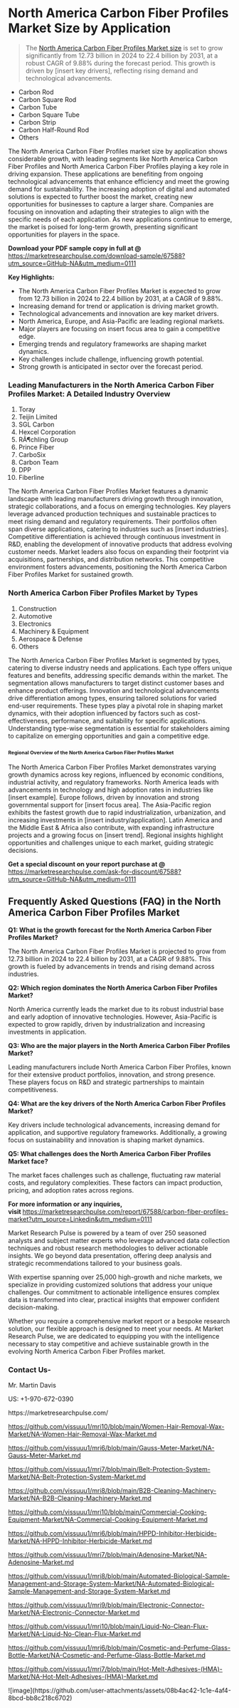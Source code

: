 <h1>North America Carbon Fiber Profiles Market&nbsp;Size by Application</h1><blockquote><p>The <a href="https://marketresearchpulse.com/download-sample/67588?utm_source=GitHub-NA&amp;utm_medium=0111">North America Carbon Fiber Profiles Market size</a> is set to grow significantly from 12.73 billion in 2024 to 22.4 billion by 2031, at a robust CAGR of 9.88% during the forecast period. This growth is driven by [insert key drivers], reflecting rising demand and technological advancements.</p></blockquote><ul><li>Carbon Rod<li> Carbon Square Rod<li> Carbon Tube<li> Carbon Square Tube<li> Carbon Strip<li> Carbon Half-Round Rod<li> Others</li></ul><p>The North America Carbon Fiber Profiles market size by application shows considerable growth, with leading segments like North America Carbon Fiber Profiles and North America Carbon Fiber Profiles playing a key role in driving expansion. These applications are benefiting from ongoing technological advancements that enhance efficiency and meet the growing demand for sustainability. The increasing adoption of digital and automated solutions is expected to further boost the market, creating new opportunities for businesses to capture a larger share. Companies are focusing on innovation and adapting their strategies to align with the specific needs of each application. As new applications continue to emerge, the market is poised for long-term growth, presenting significant opportunities for players in the space.</p><p><strong>Download your PDF sample copy in full at @ </strong><a href="https://marketresearchpulse.com/download-sample/67588?utm_source=GitHub-NA&amp;utm_medium=0111">https://marketresearchpulse.com/download-sample/67588?utm_source=GitHub-NA&amp;utm_medium=0111</a></p><p><strong>Key Highlights: </strong></p><ul><li>The North America Carbon Fiber Profiles Market is expected to grow from 12.73 billion in 2024 to 22.4 billion by 2031, at a CAGR of 9.88%.</li><li>Increasing demand for trend or application is driving market growth.</li><li>Technological advancements and innovation are key market drivers.</li><li>North America, Europe, and Asia-Pacific are leading regional markets.</li><li>Major players are focusing on insert focus area to gain a competitive edge.</li><li>Emerging trends and regulatory frameworks are shaping market dynamics.</li><li>Key challenges include challenge, influencing growth potential.</li><li>Strong growth is anticipated in sector over the forecast period.</li></ul><h3>Leading Manufacturers in the North America Carbon Fiber Profiles Market: A Detailed Industry Overview</h3><ol><li>Toray</li><li>Teijin Limited</li><li>SGL Carbon</li><li>Hexcel Corporation</li><li>RÃ¶chling Group</li><li>Prince Fiber</li><li>CarboSix</li><li>Carbon Team</li><li>DPP</li><li>Fiberline</li></ol><div class="flex max-w-full flex-col flex-grow"><div class="min-h-8 text-message flex w-full flex-col items-end gap-2 whitespace-normal break-words [.text-message+&amp;]:mt-5" dir="auto" data-message-author-role="assistant" data-message-id="fd8432e4-4910-450d-b182-61b7bfb0a01f" data-message-model-slug="gpt-4o"><div class="flex w-full flex-col gap-1 empty:hidden first:pt-[3px]"><div class="markdown prose w-full break-words dark:prose-invert light"><p>The North America Carbon Fiber Profiles Market features a dynamic landscape with leading manufacturers driving growth through innovation, strategic collaborations, and a focus on emerging technologies. Key players leverage advanced production techniques and sustainable practices to meet rising demand and regulatory requirements. Their portfolios often span diverse applications, catering to industries such as [insert industries]. Competitive differentiation is achieved through continuous investment in R&amp;D, enabling the development of innovative products that address evolving customer needs. Market leaders also focus on expanding their footprint via acquisitions, partnerships, and distribution networks. This competitive environment fosters advancements, positioning the North America Carbon Fiber Profiles Market for sustained growth.</p></div></div></div></div><h3>North America Carbon Fiber Profiles Market by Types</h3><ol><li>Construction<li> Automotive<li> Electronics<li> Machinery & Equipment<li> Aerospace & Defense<li> Others</li></ol><div class="flex max-w-full flex-col flex-grow"><div class="min-h-8 text-message flex w-full flex-col items-end gap-2 whitespace-normal break-words [.text-message+&amp;]:mt-5" dir="auto" data-message-author-role="assistant" data-message-id="084470be-0bb7-4664-bddf-5156b4f41249" data-message-model-slug="gpt-4o-mini"><div class="flex w-full flex-col gap-1 empty:hidden first:pt-[3px]"><div class="markdown prose w-full break-words dark:prose-invert light"><p>The North America Carbon Fiber Profiles Market is segmented by types, catering to diverse industry needs and applications. Each type offers unique features and benefits, addressing specific demands within the market. The segmentation allows manufacturers to target distinct customer bases and enhance product offerings. Innovation and technological advancements drive differentiation among types, ensuring tailored solutions for varied end-user requirements. These types play a pivotal role in shaping market dynamics, with their adoption influenced by factors such as cost-effectiveness, performance, and suitability for specific applications. Understanding type-wise segmentation is essential for stakeholders aiming to capitalize on emerging opportunities and gain a competitive edge.</p></div></div></div></div><h3><span style="font-size: 11px;">Regional Overview of the North America Carbon Fiber Profiles Market</span></h3><div class="flex max-w-full flex-col flex-grow"><div class="min-h-8 text-message flex w-full flex-col items-end gap-2 whitespace-normal break-words [.text-message+&amp;]:mt-5" dir="auto" data-message-author-role="assistant" data-message-id="e9038762-ce64-4e30-91c9-9bd413514231" data-message-model-slug="gpt-4o-mini"><div class="flex w-full flex-col gap-1 empty:hidden first:pt-[3px]"><div class="markdown prose w-full break-words dark:prose-invert light"><p>The North America Carbon Fiber Profiles Market demonstrates varying growth dynamics across key regions, influenced by economic conditions, industrial activity, and regulatory frameworks. North America leads with advancements in technology and high adoption rates in industries like [insert example]. Europe follows, driven by innovation and strong governmental support for [insert focus area]. The Asia-Pacific region exhibits the fastest growth due to rapid industrialization, urbanization, and increasing investments in [insert industry/application]. Latin America and the Middle East &amp; Africa also contribute, with expanding infrastructure projects and a growing focus on [insert trend]. Regional insights highlight opportunities and challenges unique to each market, guiding strategic decisions.</p></div></div></div></div><p><strong>Get a special discount on your report purchase at @ </strong><a href="https://marketresearchpulse.com/ask-for-discount/67588?utm_source=GitHub-NA&amp;utm_medium=0111">https://marketresearchpulse.com/ask-for-discount/67588?utm_source=GitHub-NA&amp;utm_medium=0111</a></p><h2>Frequently Asked Questions (FAQ) in the North America Carbon Fiber Profiles Market</h2><p><strong>Q1: What is the growth forecast for the North America Carbon Fiber Profiles Market?</strong></p><p>The North America Carbon Fiber Profiles Market is projected to grow from 12.73 billion in 2024 to 22.4 billion by 2031, at a CAGR of 9.88%. This growth is fueled by advancements in trends and rising demand across industries.</p><p><strong>Q2: Which region dominates the North America Carbon Fiber Profiles Market?</strong></p><p>North America currently leads the market due to its robust industrial base and early adoption of innovative technologies. However, Asia-Pacific is expected to grow rapidly, driven by industrialization and increasing investments in application.</p><p><strong>Q3: Who are the major players in the North America Carbon Fiber Profiles Market?</strong></p><p>Leading manufacturers include North America Carbon Fiber Profiles, known for their extensive product portfolios, innovation, and strong presence. These players focus on R&amp;D and strategic partnerships to maintain competitiveness.</p><p><strong>Q4: What are the key drivers of the North America Carbon Fiber Profiles Market?</strong></p><p>Key drivers include technological advancements, increasing demand for application, and supportive regulatory frameworks. Additionally, a growing focus on sustainability and innovation is shaping market dynamics.</p><p><strong>Q5: What challenges does the North America Carbon Fiber Profiles Market face?</strong></p><p>The market faces challenges such as challenge, fluctuating raw material costs, and regulatory complexities. These factors can impact production, pricing, and adoption rates across regions.</p><p><strong>For more information or any inquiries, visit&nbsp;</strong><a href="https://marketresearchpulse.com/report/67588/carbon-fiber-profiles-market?utm_source=Linkedin&utm_medium=0111">https://marketresearchpulse.com/report/67588/carbon-fiber-profiles-market?utm_source=Linkedin&utm_medium=0111</a></p><p>Market Research Pulse is powered by a team of over 250 seasoned analysts and subject matter experts who leverage advanced data collection techniques and robust research methodologies to deliver actionable insights. We go beyond data presentation, offering deep analysis and strategic recommendations tailored to your business goals.</p><p>With expertise spanning over 25,000 high-growth and niche markets, we specialize in providing customized solutions that address your unique challenges. Our commitment to actionable intelligence ensures complex data is transformed into clear, practical insights that empower confident decision-making.</p><p>Whether you require a comprehensive market report or a bespoke research solution, our flexible approach is designed to meet your needs. At Market Research Pulse, we are dedicated to equipping you with the intelligence necessary to stay competitive and achieve sustainable growth in the evolving North America Carbon Fiber Profiles market.</p><h3><strong>Contact Us-</strong></h3><p>Mr. Martin Davis</p><p>US: +1-970-672-0390</p><p>https://marketresearchpulse.com/</p><p><a href="https://github.com/vissuuu1/mri10/blob/main/Women-Hair-Removal-Wax-Market/NA-Women-Hair-Removal-Wax-Market.md">https://github.com/vissuuu1/mri10/blob/main/Women-Hair-Removal-Wax-Market/NA-Women-Hair-Removal-Wax-Market.md</a></p><p><a href="https://github.com/vissuuu1/mri6/blob/main/Gauss-Meter-Market/NA-Gauss-Meter-Market.md">https://github.com/vissuuu1/mri6/blob/main/Gauss-Meter-Market/NA-Gauss-Meter-Market.md</a></p><p><a href="https://github.com/vissuuu1/mri7/blob/main/Belt-Protection-System-Market/NA-Belt-Protection-System-Market.md">https://github.com/vissuuu1/mri7/blob/main/Belt-Protection-System-Market/NA-Belt-Protection-System-Market.md</a></p><p><a href="https://github.com/vissuuu1/mri8/blob/main/B2B-Cleaning-Machinery-Market/NA-B2B-Cleaning-Machinery-Market.md">https://github.com/vissuuu1/mri8/blob/main/B2B-Cleaning-Machinery-Market/NA-B2B-Cleaning-Machinery-Market.md</a></p><p><a href="https://github.com/vissuuu1/mri10/blob/main/Commercial-Cooking-Equipment-Market/NA-Commercial-Cooking-Equipment-Market.md">https://github.com/vissuuu1/mri10/blob/main/Commercial-Cooking-Equipment-Market/NA-Commercial-Cooking-Equipment-Market.md</a></p><p><a href="https://github.com/vissuuu1/mri6/blob/main/HPPD-Inhibitor-Herbicide-Market/NA-HPPD-Inhibitor-Herbicide-Market.md">https://github.com/vissuuu1/mri6/blob/main/HPPD-Inhibitor-Herbicide-Market/NA-HPPD-Inhibitor-Herbicide-Market.md</a></p><p><a href="https://github.com/vissuuu1/mri7/blob/main/Adenosine-Market/NA-Adenosine-Market.md">https://github.com/vissuuu1/mri7/blob/main/Adenosine-Market/NA-Adenosine-Market.md</a></p><p><a href="https://github.com/vissuuu1/mri8/blob/main/Automated-Biological-Sample-Management-and-Storage-System-Market/NA-Automated-Biological-Sample-Management-and-Storage-System-Market.md">https://github.com/vissuuu1/mri8/blob/main/Automated-Biological-Sample-Management-and-Storage-System-Market/NA-Automated-Biological-Sample-Management-and-Storage-System-Market.md</a></p><p><a href="https://github.com/vissuuu1/mri9/blob/main/Electronic-Connector-Market/NA-Electronic-Connector-Market.md">https://github.com/vissuuu1/mri9/blob/main/Electronic-Connector-Market/NA-Electronic-Connector-Market.md</a></p><p><a href="https://github.com/vissuuu1/mri10/blob/main/Liquid-No-Clean-Flux-Market/NA-Liquid-No-Clean-Flux-Market.md">https://github.com/vissuuu1/mri10/blob/main/Liquid-No-Clean-Flux-Market/NA-Liquid-No-Clean-Flux-Market.md</a></p><p><a href="https://github.com/vissuuu1/mri6/blob/main/Cosmetic-and-Perfume-Glass-Bottle-Market/NA-Cosmetic-and-Perfume-Glass-Bottle-Market.md">https://github.com/vissuuu1/mri6/blob/main/Cosmetic-and-Perfume-Glass-Bottle-Market/NA-Cosmetic-and-Perfume-Glass-Bottle-Market.md</a></p><p><a href="https://github.com/vissuuu1/mri7/blob/main/Hot-Melt-Adhesives-(HMA)-Market/NA-Hot-Melt-Adhesives-(HMA)-Market.md">https://github.com/vissuuu1/mri7/blob/main/Hot-Melt-Adhesives-(HMA)-Market/NA-Hot-Melt-Adhesives-(HMA)-Market.md</a></p>
![image](https://github.com/user-attachments/assets/08b4ac42-1c1e-4af4-8bcd-bb8c218c6702)
